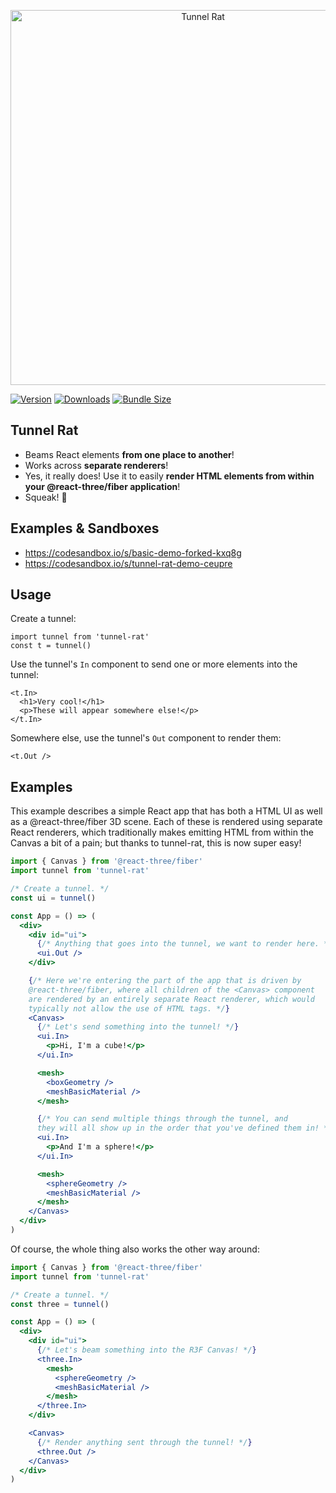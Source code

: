 <p align="center">
    <img src="https://user-images.githubusercontent.com/1061/185432665-ddfe409a-d399-4059-bd2f-bfefc2a97db1.png" alt="Tunnel Rat" height="600">
</p>

[![Version](https://img.shields.io/npm/v/tunnel-rat?style=for-the-badge)](https://www.npmjs.com/package/tunnel-rat)
[![Downloads](https://img.shields.io/npm/dt/tunnel-rat.svg?style=for-the-badge)](https://www.npmjs.com/package/tunnel-rat)
[![Bundle Size](https://img.shields.io/bundlephobia/min/tunnel-rat?label=bundle%20size&style=for-the-badge)](https://bundlephobia.com/result?p=tunnel-rat)

## Tunnel Rat

- Beams React elements **from one place to another**!
- Works across **separate renderers**!
- Yes, it really does! Use it to easily **render HTML elements from within your @react-three/fiber application**!
- Squeak! 🐀

## Examples & Sandboxes

- https://codesandbox.io/s/basic-demo-forked-kxq8g
- https://codesandbox.io/s/tunnel-rat-demo-ceupre

## Usage

Create a tunnel:

```tsx
import tunnel from 'tunnel-rat'
const t = tunnel()
```

Use the tunnel's `In` component to send one or more elements into the tunnel:

```tsx
<t.In>
  <h1>Very cool!</h1>
  <p>These will appear somewhere else!</p>
</t.In>
```

Somewhere else, use the tunnel's `Out` component to render them:

```tsx
<t.Out />
```

## Examples

This example describes a simple React app that has both a HTML UI as well as a @react-three/fiber 3D scene. Each of these is rendered using separate React renderers, which traditionally makes emitting HTML from within the Canvas a bit of a pain; but thanks to tunnel-rat, this is now super easy!

```jsx
import { Canvas } from '@react-three/fiber'
import tunnel from 'tunnel-rat'

/* Create a tunnel. */
const ui = tunnel()

const App = () => (
  <div>
    <div id="ui">
      {/* Anything that goes into the tunnel, we want to render here. */}
      <ui.Out />
    </div>

    {/* Here we're entering the part of the app that is driven by
    @react-three/fiber, where all children of the <Canvas> component
    are rendered by an entirely separate React renderer, which would
    typically not allow the use of HTML tags. */}
    <Canvas>
      {/* Let's send something into the tunnel! */}
      <ui.In>
        <p>Hi, I'm a cube!</p>
      </ui.In>

      <mesh>
        <boxGeometry />
        <meshBasicMaterial />
      </mesh>

      {/* You can send multiple things through the tunnel, and
      they will all show up in the order that you've defined them in! */}
      <ui.In>
        <p>And I'm a sphere!</p>
      </ui.In>

      <mesh>
        <sphereGeometry />
        <meshBasicMaterial />
      </mesh>
    </Canvas>
  </div>
)
```

Of course, the whole thing also works the other way around:

```jsx
import { Canvas } from '@react-three/fiber'
import tunnel from 'tunnel-rat'

/* Create a tunnel. */
const three = tunnel()

const App = () => (
  <div>
    <div id="ui">
      {/* Let's beam something into the R3F Canvas! */}
      <three.In>
        <mesh>
          <sphereGeometry />
          <meshBasicMaterial />
        </mesh>
      </three.In>
    </div>

    <Canvas>
      {/* Render anything sent through the tunnel! */}
      <three.Out />
    </Canvas>
  </div>
)
```
